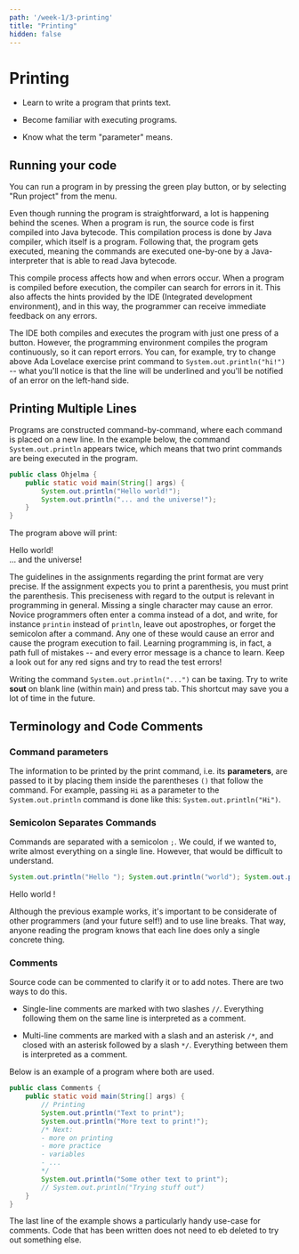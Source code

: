 ```yaml
---
path: '/week-1/3-printing'
title: "Printing"
hidden: false
---
```


# Printing

- Learn to write a program that prints text.

- Become familiar with executing programs.

- Know what the term "parameter" means.

## Running your code

You can run a program in by pressing the green play button, or by selecting "Run project" from the menu.

Even though running the program is straightforward, a lot is happening behind the scenes. When a program is run, the source code is first compiled into Java bytecode. This compilation process is done by Java compiler, which itself is a program. Following that, the program gets executed, meaning the commands are executed one-by-one by a Java-interpreter that is able to read Java bytecode.

This compile process affects how and when errors occur. When a program is compiled before execution, the compiler can search for errors in it. This also affects the hints provided by the IDE (Integrated development environment), and in this way, the programmer can receive immediate feedback on any errors.

The IDE both compiles and executes the program with just one press of a button. However, the programming environment compiles the program continuously, so it can report errors. You can, for example, try to change above Ada Lovelace exercise print command to `System.out.println("hi!")` -- what you'll notice is that the line will be underlined and you'll be notified of an error on the left-hand side.

## Printing Multiple Lines

Programs are constructed command-by-command, where each command is placed on a new line. In the example below, the command `System.out.println` appears twice, which means that two print commands are being executed in the program.

```java
public class Ohjelma {
    public static void main(String[] args) {
        System.out.println("Hello world!");
        System.out.println("... and the universe!");
    }
}
```

The program above will print:

Hello world! <br>
... and the universe!

The guidelines in the assignments regarding the print format are very precise. If the assignment expects you to print a parenthesis, you must print the parenthesis.
This preciseness with regard to the output is relevant in programming in general. Missing a single character may cause an error. Novice programmers often enter a comma instead of a dot, and write, for instance `printin` instead of `println`, leave out apostrophes, or forget the semicolon after a command. Any one of these would cause an error and cause the program execution to fail.
Learning programming is, in fact, a path full of mistakes -- and every error message is a chance to learn. Keep a look out for any red signs and try to read the test errors!

Writing the command `System.out.println("...")` can be taxing. Try to write **sout** on blank line (within main) and press tab. This shortcut may save you a lot of time in the future.

## Terminology and Code Comments
### Command parameters
The information to be printed by the print command, i.e. its **parameters**, are passed to it by placing them inside the parentheses `()` that follow the command. For example, passing `Hi` as a parameter to the `System.out.println` command is done like this: `System.out.println("Hi")`.

### Semicolon Separates Commands
Commands are separated with a semicolon `;`. We could, if we wanted to, write almost everything on a single line. However, that would be difficult to understand.

```java
System.out.println("Hello "); System.out.println("world"); System.out.println("!\n");
```

Hello
world
!

Although the previous example works, it's important to be considerate of other programmers (and your future self!) and to use line breaks. That way, anyone reading the program knows that each line does only a single concrete thing.

### Comments
Source code can be commented to clarify it or to add notes. There are two ways to do this.

- Single-line comments are marked with two slashes `//`. Everything following them on the same line is interpreted as a comment.

- Multi-line comments are marked with a slash and an asterisk `/*`, and closed with an asterisk followed by a slash `*/`. Everything between them is interpreted as a comment.

Below is an example of a program where both are used.

```java
public class Comments {
    public static void main(String[] args) {
        // Printing
        System.out.println("Text to print");
        System.out.println("More text to print!");
        /* Next:
        - more on printing
        - more practice
        - variables
        - ...
        */
        System.out.println("Some other text to print");
        // System.out.println("Trying stuff out")
    }
}
```

The last line of the example shows a particularly handy use-case for comments. Code that has been written does not need to eb deleted to try out something else.
